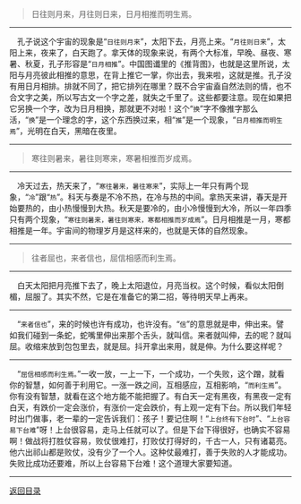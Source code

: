 > 日往则月来，月往则日来，日月相推而明生焉。
___
&emsp;孔子说这个宇宙的现象是“``日往则月来``”，太阳下去，月亮上来。“``月往则日来``”，太阳上来，夜来了，白天跑了。拿天体的现象来说，有两个大标准，早晚、昼夜、寒暑、秋夏，孔子形容是“``日月相推``”。中国图谶里的《推背图》，也就是这里所说，太阳与月亮彼此相推的意思，在背上推它一掌，你出去，我来啦，这就是推。孔子没有用日月相排。排就不同了，把它排列在哪里？既不合宇宙盍自然法则的情，也不合文字之美，所以写古文一个字之差，就失之千里了。这些都要注意。现在如果把它另换一个字，改为日月相换，那就更不对啦！这个“``换``”字不像推字那么活，“``换``”是一个理念的字，这个东西换过来，相“``推``”是一个现象，“``日月相推而明生焉``”，光明在白天，黑暗在夜里。
___
> 寒往则暑来，暑往则寒来，寒暑相推而岁成焉。
___
&emsp;冷天过去，热天来了，“``寒往暑来，暑往寒来``”，实际上一年只有两个现象，“``冷``”跟“``热``”。科天与奏是不冷不热，在冷与热的中间。拿热天来讲，春天是开始要热的，由小热慢慢到大热。秋天是要冷的，由小冷慢慢到大冷，所以一年四季只有两个现象，“``寒往则暑来，暑往则寒来，寒都相推而岁成焉``”。日月相推是一月，寒都相推是一年。宇宙间的物理岁月是这样来的，也就是天体的自然现象。
___
> 往者屈也，来者信也，屈信相感而利生焉。
___
&emsp;白天太阳把月亮推下去了，晚上太阳退位，月亮当权。这个时候，看似太阳倒楣，屈服了。其实不然，它是在准备它的第二招，等待明天早上再来。
___
&emsp;“``来者信也``”，来的时候也许有成功，也许没有。“``信``”的意思就是申，伸出来。譬如我们碰到一条蛇，蛇嘴里伸出来那个舌头，就叫信。来者就叫伸，去的呢？就叫屈。收缩来放到包包里去，就是屈。抖开拿出来用，就是伸。为什么要这样呢？
___
&emsp;“``屈信相感而利生焉。``”一收一放，一上一下，一个成功，一个失败，这个蹭，就看你的智慧，如何善于利用它。一涨一跌之间，互相感应，互相影响，“``而利生焉``”。你有没有智慧，就看在这个地方能不能把握了。有白天一定有黑夜，有黑夜一定有白天，有跌价一定会涨价，有涨价一定会跌价，有上观一定有下台。所以我们年轻时出门做事，老一辈的一定告诉我们：孩子！要记住啊！“``上台终有下台时``”、“``上台容易下台难``”呀！上台很容易，走马上任就可以了。但是下台下得很好，也确实不容易啊！做战将打胜仗容易，败仗很难打，打败仗打得好的，千古一人，只有诸葛亮。他六出祁山都是败仗，没有少了一个人。这种仗最难打，善于失败的人才能成功。失败比成功还要难，所以上台容易下台难！这个道理大家要知道。
___
[返回目录](../../master/README.md#目录)